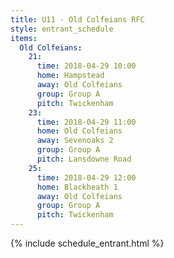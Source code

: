 ```yaml
---
title: U11 - Old Colfeians RFC
style: entrant_schedule
items:
  Old Colfeians:
    21:
      time: 2018-04-29 10:00
      home: Hampstead
      away: Old Colfeians
      group: Group A
      pitch: Twickenham
    23:
      time: 2018-04-29 11:00
      home: Old Colfeians
      away: Sevenoaks 2
      group: Group A
      pitch: Lansdowne Road
    25:
      time: 2018-04-29 12:00
      home: Blackheath 1
      away: Old Colfeians
      group: Group A
      pitch: Twickenham
---
```


{% include schedule_entrant.html %}
